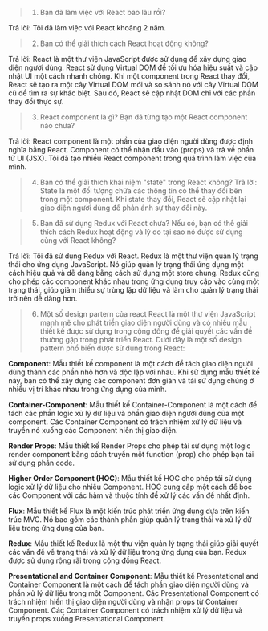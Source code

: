 > 1. Bạn đã làm việc với React bao lâu rồi?

Trả lời: Tôi đã làm việc với React khoảng 2 năm.

> 2. Bạn có thể giải thích cách React hoạt động không?

Trả lời: React là một thư viện JavaScript được sử dụng để xây dựng giao diện người dùng. React sử dụng Virtual DOM để tối ưu hóa hiệu suất và cập nhật UI một cách nhanh chóng. Khi một component trong React thay đổi, React sẽ tạo ra một cây Virtual DOM mới và so sánh nó với cây Virtual DOM cũ để tìm ra sự khác biệt. Sau đó, React sẽ cập nhật DOM chỉ với các phần thay đổi thực sự.

> 3. React component là gì? Bạn đã từng tạo một React component nào chưa?

Trả lời: React component là một phần của giao diện người dùng được định nghĩa bằng React. Component có thể nhận đầu vào (props) và trả về phần tử UI (JSX). Tôi đã tạo nhiều React component trong quá trình làm việc của mình.

> 4. Bạn có thể giải thích khái niệm "state" trong React không?
Trả lời: State là một đối tượng chứa các thông tin có thể thay đổi bên trong một component. Khi state thay đổi, React sẽ cập nhật lại giao diện người dùng để phản ánh sự thay đổi này.

> 5. Bạn đã sử dụng Redux với React chưa? Nếu có, bạn có thể giải thích cách Redux hoạt động và lý do tại sao nó được sử dụng cùng với React không?

Trả lời: Tôi đã sử dụng Redux với React. Redux là một thư viện quản lý trạng thái cho ứng dụng JavaScript. Nó giúp quản lý trạng thái ứng dụng một cách hiệu quả và dễ dàng bằng cách sử dụng một store chung. Redux cũng cho phép các component khác nhau trong ứng dụng truy cập vào cùng một trạng thái, giúp giảm thiểu sự trùng lặp dữ liệu và làm cho quản lý trạng thái trở nên dễ dàng hơn.

> 6. Một số design partern của react
React là một thư viện JavaScript mạnh mẽ cho phát triển giao diện người dùng và có nhiều mẫu thiết kế được sử dụng trong cộng đồng để giải quyết các vấn đề thường gặp trong phát triển React. Dưới đây là một số design pattern phổ biến được sử dụng trong React:

**Component**: Mẫu thiết kế component là một cách để tách giao diện người dùng thành các phần nhỏ hơn và độc lập với nhau. Khi sử dụng mẫu thiết kế này, bạn có thể xây dựng các component đơn giản và tái sử dụng chúng ở nhiều vị trí khác nhau trong ứng dụng của mình.

**Container-Component**: Mẫu thiết kế Container-Component là một cách để tách các phần logic xử lý dữ liệu và phần giao diện người dùng của một component. Các Container Component có trách nhiệm xử lý dữ liệu và truyền nó xuống các Component hiển thị giao diện.

**Render Props**: Mẫu thiết kế Render Props cho phép tái sử dụng một logic render component bằng cách truyền một function (prop) cho phép bạn tái sử dụng phần code.

**Higher Order Component (HOC)**: Mẫu thiết kế HOC cho phép tái sử dụng logic xử lý dữ liệu cho nhiều Component. HOC cung cấp một cách để bọc các Component với các hàm và thuộc tính để xử lý các vấn đề nhất định.

**Flux**: Mẫu thiết kế Flux là một kiến trúc phát triển ứng dụng dựa trên kiến trúc MVC. Nó bao gồm các thành phần giúp quản lý trạng thái và xử lý dữ liệu trong ứng dụng của bạn.

**Redux**: Mẫu thiết kế Redux là một thư viện quản lý trạng thái giúp giải quyết các vấn đề về trạng thái và xử lý dữ liệu trong ứng dụng của bạn. Redux được sử dụng rộng rãi trong cộng đồng React.

**Presentational and Container Component**: Mẫu thiết kế Presentational and Container Component là một cách để tách phần giao diện người dùng và phần xử lý dữ liệu trong một Component. Các Presentational Component có trách nhiệm hiển thị giao diện người dùng và nhận props từ Container Component. Các Container Component có trách nhiệm xử lý dữ liệu và truyền props xuống Presentational Component.